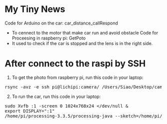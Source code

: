# My Tiny News

Code for Arduino on the car: car_distance_callRespond
- To cennect to the motor that make car run and avoid obstacle
Code for Proceesing in raspberry pi: GetPoto
- It used to check if the car is stopped and the lens is in the right side.



<h1>After connect to the raspi by SSH</h1>

1. To get the photo from raspberry pi, run this code in your laptop:

<pre>rsync -avz -e ssh pi@lichipi:camera/ /Users/Siao/Desktop/camera</pre>

2. To run the car, run this code in your laptop:
<pre>sudo Xvfb :1 -screen 0 1024x768x24 &lt/dev/null &amp 
export DISPLAY=":1"
/home/pi/processing-3.3.5/processing-java --sketch=/home/pi/Desktop/GetPhoto --run</pre>
